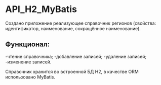 # API_H2_MyBatis

Создано приложение реализующее справочник регионов (свойства: идентификатор, наименование, сокращённое наименование).

## Функционал:
-чтение справочника;
-добавление записей;
-удаление записей;
-изменение записей.

Справочник хранится во встроенной БД Н2, в качестве ORM использовано MyBatis.

